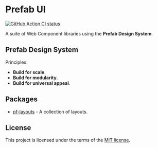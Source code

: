 # Prefab UI

<a href="https://github.com/wurde/prefab-ui/actions"><img alt="GitHub Action CI status" src="https://github.com/wurde/prefab-ui/workflows/Continuous%20Integration/badge.svg"></a>

A suite of Web Component libraries using the **Prefab Design System**.

## Prefab Design System

Principles:

- **Build for scale**.
- **Build for modularity**.
- **Build for universal appeal**.

## Packages

- [pf-layouts](/packages/pf-layouts/README.md) - A collection of layouts.

## License

This project is licensed under the terms of the [MIT license](/LICENSE).
